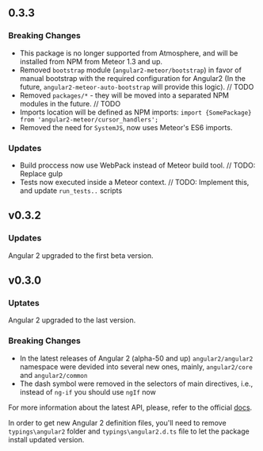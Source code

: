 ## 0.3.3

### Breaking Changes

- This package is no longer supported from Atmosphere, and will be installed from NPM from Meteor 1.3 and up.
- Removed `bootstrap` module (`angular2-meteor/bootstrap`) in favor of manual bootstrap with the required configuration for Angular2 (In the future, `angular2-meteor-auto-bootstrap` will provide this logic). // TODO
- Removed `packages/*` - they will be moved into a separated NPM modules in the future. // TODO
- Imports location will be defined as NPM imports: `import {SomePackage} from 'angular2-meteor/cursor_handlers';`
- Removed the need for `SystemJS`, now uses Meteor's ES6 imports.


### Updates

- Build proccess now use WebPack instead of Meteor build tool.  // TODO: Replace gulp
- Tests now  executed inside a Meteor context. // TODO: Implement this, and update `run_tests..` scripts

## v0.3.2

### Updates

Angular 2 upgraded to the first beta version.

## v0.3.0

### Uptates

Angular 2 upgraded to the last version.

### Breaking Changes

- In the latest releases of Angular 2 (alpha-50 and up) `angular2/angular2` namespace were devided into several new ones, mainly, `angular2/core` and `angular2/common`
- The dash symbol were removed in the selectors of main directives, i.e., instead of `ng-if` you should use `ngIf` now

For more information about the latest API, please, refer to the official [docs](https://angular.io/docs/ts/latest/api).

In order to get new Angular 2 definition files, you'll need to remove `typings\angular2` folder and `typings\angular2.d.ts` file to let 
the package install updated version.
